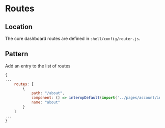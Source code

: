 # Routes

## Location

The core dashboard routes are defined in `shell/config/router.js`.

## Pattern 
Add an entry to the list of routes
```js
{
...
    routes: [
        {
            path: "/about",
            component: () => interopDefault(import('../pages/account/index.vue' /* webpackChunkName: "pages/account/index" */)),
            name: "about"
        }
    ]
...
}
```